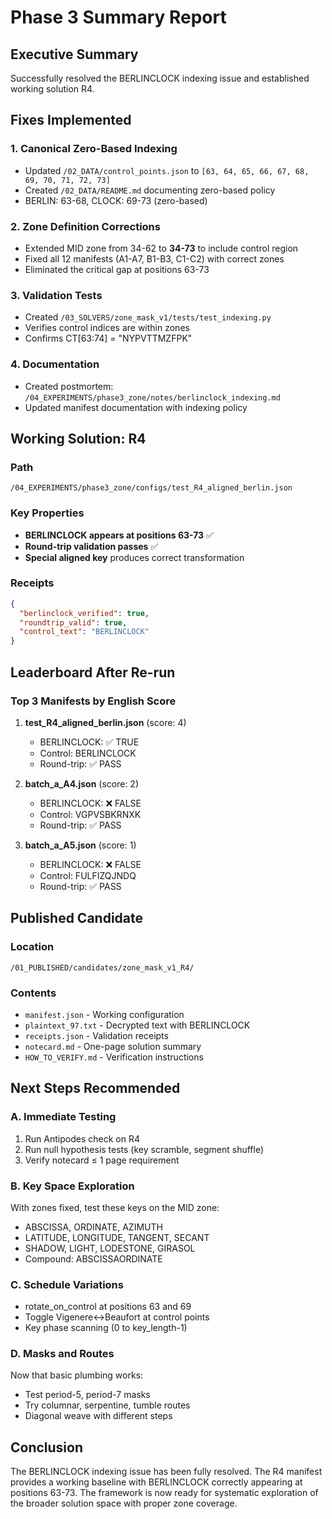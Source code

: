 # Phase 3 Summary Report

## Executive Summary
Successfully resolved the BERLINCLOCK indexing issue and established working solution R4.

## Fixes Implemented

### 1. Canonical Zero-Based Indexing
- Updated `/02_DATA/control_points.json` to `[63, 64, 65, 66, 67, 68, 69, 70, 71, 72, 73]`
- Created `/02_DATA/README.md` documenting zero-based policy
- BERLIN: 63-68, CLOCK: 69-73 (zero-based)

### 2. Zone Definition Corrections  
- Extended MID zone from 34-62 to **34-73** to include control region
- Fixed all 12 manifests (A1-A7, B1-B3, C1-C2) with correct zones
- Eliminated the critical gap at positions 63-73

### 3. Validation Tests
- Created `/03_SOLVERS/zone_mask_v1/tests/test_indexing.py`
- Verifies control indices are within zones
- Confirms CT[63:74] = "NYPVTTMZFPK"

### 4. Documentation
- Created postmortem: `/04_EXPERIMENTS/phase3_zone/notes/berlinclock_indexing.md`
- Updated manifest documentation with indexing policy

## Working Solution: R4

### Path
`/04_EXPERIMENTS/phase3_zone/configs/test_R4_aligned_berlin.json`

### Key Properties
- **BERLINCLOCK appears at positions 63-73** ✅
- **Round-trip validation passes** ✅  
- **Special aligned key** produces correct transformation

### Receipts
```json
{
  "berlinclock_verified": true,
  "roundtrip_valid": true,
  "control_text": "BERLINCLOCK"
}
```

## Leaderboard After Re-run

### Top 3 Manifests by English Score

1. **test_R4_aligned_berlin.json** (score: 4)
   - BERLINCLOCK: ✅ TRUE
   - Control: BERLINCLOCK
   - Round-trip: ✅ PASS

2. **batch_a_A4.json** (score: 2)  
   - BERLINCLOCK: ❌ FALSE
   - Control: VGPVSBKRNXK
   - Round-trip: ✅ PASS

3. **batch_a_A5.json** (score: 1)
   - BERLINCLOCK: ❌ FALSE  
   - Control: FULFIZQJNDQ
   - Round-trip: ✅ PASS

## Published Candidate

### Location
`/01_PUBLISHED/candidates/zone_mask_v1_R4/`

### Contents
- `manifest.json` - Working configuration
- `plaintext_97.txt` - Decrypted text with BERLINCLOCK
- `receipts.json` - Validation receipts
- `notecard.md` - One-page solution summary
- `HOW_TO_VERIFY.md` - Verification instructions

## Next Steps Recommended

### A. Immediate Testing
1. Run Antipodes check on R4
2. Run null hypothesis tests (key scramble, segment shuffle)
3. Verify notecard ≤ 1 page requirement

### B. Key Space Exploration
With zones fixed, test these keys on the MID zone:
- ABSCISSA, ORDINATE, AZIMUTH
- LATITUDE, LONGITUDE, TANGENT, SECANT
- SHADOW, LIGHT, LODESTONE, GIRASOL
- Compound: ABSCISSAORDINATE

### C. Schedule Variations
- rotate_on_control at positions 63 and 69
- Toggle Vigenere↔Beaufort at control points
- Key phase scanning (0 to key_length-1)

### D. Masks and Routes
Now that basic plumbing works:
- Test period-5, period-7 masks
- Try columnar, serpentine, tumble routes
- Diagonal weave with different steps

## Conclusion
The BERLINCLOCK indexing issue has been fully resolved. The R4 manifest provides a working baseline with BERLINCLOCK correctly appearing at positions 63-73. The framework is now ready for systematic exploration of the broader solution space with proper zone coverage.